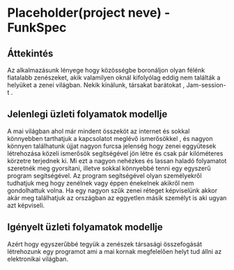 # Placeholder(project neve) - FunkSpec

## Áttekintés
Az alkalmazásunk lényege hogy közösségbe boronáljon olyan félénk fiatalabb zenészeket, akik valamilyen oknál kifolyólag eddig nem találták a helyüket a zenei világban. Nekik kínálunk, társakat barátokat , Jam-session-t .


## Jelenlegi üzleti folyamatok modellje
A mai világban ahol már mindent összeköt az internet és sokkal könnyebben tarthatjuk a kapcsolatot meglévő ismerősökkel , és nagyon könnyen találhatunk újjat nagyon furcsa jelenség hogy zenei eggyütesek létrehozása közeli ismerősök segítségével jön létre és csak pár kilóméteres körzetre terjednek ki. Mi ezt a nagyon nehézkes és lassan haladó folyamatot szeretnék meg gyorsítani, illetve sokkal könnyebbé tenni egy egyszerű program segítségével. Az program segítségével olyan személyekről tudhatjuk meg hogy zenélnek vagy éppen énekelnek akikről nem gondolhattuk volna. Ha egy nagyon szűk zenei réteget képviselünk akkor akár meg találhatjuk az országban az eggyetlen másik személyt is aki ugyan azt képviseli. 

## Igényelt üzleti folyamatok modellje
Azért hogy egyszerűbbé tegyük a zenészek társasági összefogását  létrehozunk egy programot ami a mai kornak megfelelően helyt tud állni az elektronikai világban.

